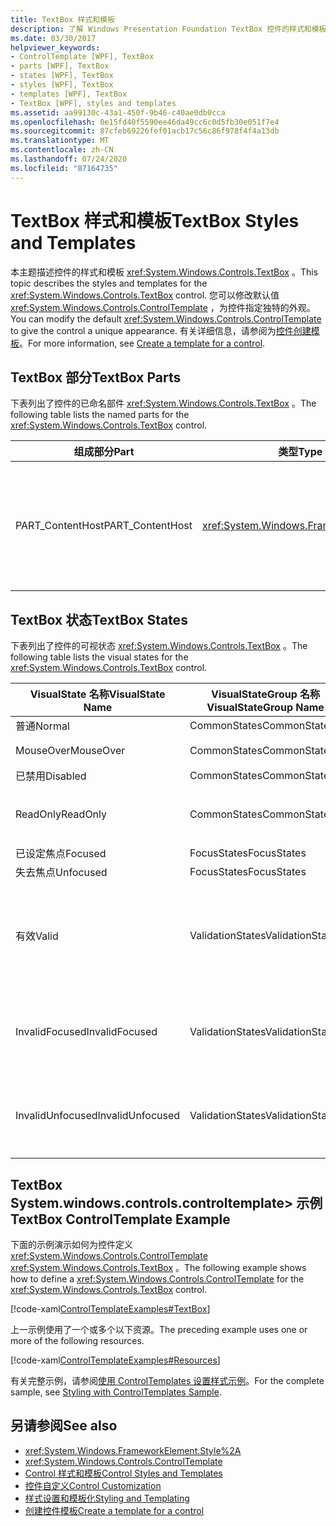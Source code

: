```yaml
---
title: TextBox 样式和模板
description: 了解 Windows Presentation Foundation TextBox 控件的样式和模板。 修改 System.windows.controls.controltemplate>，为控件指定独特的外观。
ms.date: 03/30/2017
helpviewer_keywords:
- ControlTemplate [WPF], TextBox
- parts [WPF], TextBox
- states [WPF], TextBox
- styles [WPF], TextBox
- templates [WPF], TextBox
- TextBox [WPF], styles and templates
ms.assetid: aa99130c-43a1-450f-9b46-c40ae0db0cca
ms.openlocfilehash: 0e15fd40f5590ee46da49cc6c0d5fb30e051f7e4
ms.sourcegitcommit: 87cfeb69226fef01acb17c56c86f978f4f4a13db
ms.translationtype: MT
ms.contentlocale: zh-CN
ms.lasthandoff: 07/24/2020
ms.locfileid: "87164735"
---
```

# <a name="textbox-styles-and-templates"></a><span data-ttu-id="549f6-104">TextBox 样式和模板</span><span class="sxs-lookup"><span data-stu-id="549f6-104">TextBox Styles and Templates</span></span>
<span data-ttu-id="549f6-105">本主题描述控件的样式和模板 <xref:System.Windows.Controls.TextBox> 。</span><span class="sxs-lookup"><span data-stu-id="549f6-105">This topic describes the styles and templates for the <xref:System.Windows.Controls.TextBox> control.</span></span> <span data-ttu-id="549f6-106">您可以修改默认值 <xref:System.Windows.Controls.ControlTemplate> ，为控件指定独特的外观。</span><span class="sxs-lookup"><span data-stu-id="549f6-106">You can modify the default <xref:System.Windows.Controls.ControlTemplate> to give the control a unique appearance.</span></span> <span data-ttu-id="549f6-107">有关详细信息，请参阅为[控件创建模板](../../../desktop-wpf/themes/how-to-create-apply-template.md)。</span><span class="sxs-lookup"><span data-stu-id="549f6-107">For more information, see [Create a template for a control](../../../desktop-wpf/themes/how-to-create-apply-template.md).</span></span>  
  
## <a name="textbox-parts"></a><span data-ttu-id="549f6-108">TextBox 部分</span><span class="sxs-lookup"><span data-stu-id="549f6-108">TextBox Parts</span></span>  
 <span data-ttu-id="549f6-109">下表列出了控件的已命名部件 <xref:System.Windows.Controls.TextBox> 。</span><span class="sxs-lookup"><span data-stu-id="549f6-109">The following table lists the named parts for the <xref:System.Windows.Controls.TextBox> control.</span></span>  
  
|<span data-ttu-id="549f6-110">组成部分</span><span class="sxs-lookup"><span data-stu-id="549f6-110">Part</span></span>|<span data-ttu-id="549f6-111">类型</span><span class="sxs-lookup"><span data-stu-id="549f6-111">Type</span></span>|<span data-ttu-id="549f6-112">说明</span><span class="sxs-lookup"><span data-stu-id="549f6-112">Description</span></span>|  
|-|-|-|  
|<span data-ttu-id="549f6-113">PART_ContentHost</span><span class="sxs-lookup"><span data-stu-id="549f6-113">PART_ContentHost</span></span>|<xref:System.Windows.FrameworkElement>|<span data-ttu-id="549f6-114">一个可包含的可视元素 <xref:System.Windows.FrameworkElement> 。</span><span class="sxs-lookup"><span data-stu-id="549f6-114">A visual element that can contain a <xref:System.Windows.FrameworkElement>.</span></span> <span data-ttu-id="549f6-115">的文本 <xref:System.Windows.Controls.TextBox> 显示在此元素中。</span><span class="sxs-lookup"><span data-stu-id="549f6-115">The text of the <xref:System.Windows.Controls.TextBox> is displayed in this element.</span></span>|  
  
## <a name="textbox-states"></a><span data-ttu-id="549f6-116">TextBox 状态</span><span class="sxs-lookup"><span data-stu-id="549f6-116">TextBox States</span></span>  
 <span data-ttu-id="549f6-117">下表列出了控件的可视状态 <xref:System.Windows.Controls.TextBox> 。</span><span class="sxs-lookup"><span data-stu-id="549f6-117">The following table lists the visual states for the <xref:System.Windows.Controls.TextBox> control.</span></span>  
  
|<span data-ttu-id="549f6-118">VisualState 名称</span><span class="sxs-lookup"><span data-stu-id="549f6-118">VisualState Name</span></span>|<span data-ttu-id="549f6-119">VisualStateGroup 名称</span><span class="sxs-lookup"><span data-stu-id="549f6-119">VisualStateGroup Name</span></span>|<span data-ttu-id="549f6-120">描述</span><span class="sxs-lookup"><span data-stu-id="549f6-120">Description</span></span>|  
|----------------------|---------------------------|-----------------|  
|<span data-ttu-id="549f6-121">普通</span><span class="sxs-lookup"><span data-stu-id="549f6-121">Normal</span></span>|<span data-ttu-id="549f6-122">CommonStates</span><span class="sxs-lookup"><span data-stu-id="549f6-122">CommonStates</span></span>|<span data-ttu-id="549f6-123">默认状态。</span><span class="sxs-lookup"><span data-stu-id="549f6-123">The default state.</span></span>|  
|<span data-ttu-id="549f6-124">MouseOver</span><span class="sxs-lookup"><span data-stu-id="549f6-124">MouseOver</span></span>|<span data-ttu-id="549f6-125">CommonStates</span><span class="sxs-lookup"><span data-stu-id="549f6-125">CommonStates</span></span>|<span data-ttu-id="549f6-126">鼠标指针悬停在控件上方。</span><span class="sxs-lookup"><span data-stu-id="549f6-126">The mouse pointer is positioned over the control.</span></span>|  
|<span data-ttu-id="549f6-127">已禁用</span><span class="sxs-lookup"><span data-stu-id="549f6-127">Disabled</span></span>|<span data-ttu-id="549f6-128">CommonStates</span><span class="sxs-lookup"><span data-stu-id="549f6-128">CommonStates</span></span>|<span data-ttu-id="549f6-129">已禁用控件。</span><span class="sxs-lookup"><span data-stu-id="549f6-129">The control is disabled.</span></span>|  
|<span data-ttu-id="549f6-130">ReadOnly</span><span class="sxs-lookup"><span data-stu-id="549f6-130">ReadOnly</span></span>|<span data-ttu-id="549f6-131">CommonStates</span><span class="sxs-lookup"><span data-stu-id="549f6-131">CommonStates</span></span>|<span data-ttu-id="549f6-132">用户不能更改中的文本 <xref:System.Windows.Controls.TextBox> 。</span><span class="sxs-lookup"><span data-stu-id="549f6-132">The user cannot change the text in the <xref:System.Windows.Controls.TextBox>.</span></span>|  
|<span data-ttu-id="549f6-133">已设定焦点</span><span class="sxs-lookup"><span data-stu-id="549f6-133">Focused</span></span>|<span data-ttu-id="549f6-134">FocusStates</span><span class="sxs-lookup"><span data-stu-id="549f6-134">FocusStates</span></span>|<span data-ttu-id="549f6-135">控件有焦点。</span><span class="sxs-lookup"><span data-stu-id="549f6-135">The control has focus.</span></span>|  
|<span data-ttu-id="549f6-136">失去焦点</span><span class="sxs-lookup"><span data-stu-id="549f6-136">Unfocused</span></span>|<span data-ttu-id="549f6-137">FocusStates</span><span class="sxs-lookup"><span data-stu-id="549f6-137">FocusStates</span></span>|<span data-ttu-id="549f6-138">控件没有焦点。</span><span class="sxs-lookup"><span data-stu-id="549f6-138">The control does not have focus.</span></span>|  
|<span data-ttu-id="549f6-139">有效</span><span class="sxs-lookup"><span data-stu-id="549f6-139">Valid</span></span>|<span data-ttu-id="549f6-140">ValidationStates</span><span class="sxs-lookup"><span data-stu-id="549f6-140">ValidationStates</span></span>|<span data-ttu-id="549f6-141">控件使用 <xref:System.Windows.Controls.Validation> 类， <xref:System.Windows.Controls.Validation.HasError%2A?displayProperty=nameWithType> 附加属性为 `false` 。</span><span class="sxs-lookup"><span data-stu-id="549f6-141">The control uses the <xref:System.Windows.Controls.Validation> class and the <xref:System.Windows.Controls.Validation.HasError%2A?displayProperty=nameWithType> attached property is `false`.</span></span>|  
|<span data-ttu-id="549f6-142">InvalidFocused</span><span class="sxs-lookup"><span data-stu-id="549f6-142">InvalidFocused</span></span>|<span data-ttu-id="549f6-143">ValidationStates</span><span class="sxs-lookup"><span data-stu-id="549f6-143">ValidationStates</span></span>|<span data-ttu-id="549f6-144"><xref:System.Windows.Controls.Validation.HasError%2A?displayProperty=nameWithType>附加属性是 `true` 控件具有焦点。</span><span class="sxs-lookup"><span data-stu-id="549f6-144">The <xref:System.Windows.Controls.Validation.HasError%2A?displayProperty=nameWithType> attached property is `true` has the control has focus.</span></span>|  
|<span data-ttu-id="549f6-145">InvalidUnfocused</span><span class="sxs-lookup"><span data-stu-id="549f6-145">InvalidUnfocused</span></span>|<span data-ttu-id="549f6-146">ValidationStates</span><span class="sxs-lookup"><span data-stu-id="549f6-146">ValidationStates</span></span>|<span data-ttu-id="549f6-147"><xref:System.Windows.Controls.Validation.HasError%2A?displayProperty=nameWithType>附加属性是 `true` 控件没有焦点。</span><span class="sxs-lookup"><span data-stu-id="549f6-147">The <xref:System.Windows.Controls.Validation.HasError%2A?displayProperty=nameWithType> attached property is `true` has the control does not have focus.</span></span>|  
  
## <a name="textbox-controltemplate-example"></a><span data-ttu-id="549f6-148">TextBox System.windows.controls.controltemplate> 示例</span><span class="sxs-lookup"><span data-stu-id="549f6-148">TextBox ControlTemplate Example</span></span>  
 <span data-ttu-id="549f6-149">下面的示例演示如何为控件定义 <xref:System.Windows.Controls.ControlTemplate> <xref:System.Windows.Controls.TextBox> 。</span><span class="sxs-lookup"><span data-stu-id="549f6-149">The following example shows how to define a <xref:System.Windows.Controls.ControlTemplate> for the <xref:System.Windows.Controls.TextBox> control.</span></span>  
  
 [!code-xaml[ControlTemplateExamples#TextBox](~/samples/snippets/csharp/VS_Snippets_Wpf/ControlTemplateExamples/CS/resources/textbox.xaml#textbox)]  
  
 <span data-ttu-id="549f6-150">上一示例使用了一个或多个以下资源。</span><span class="sxs-lookup"><span data-stu-id="549f6-150">The preceding example uses one or more of the following resources.</span></span>  
  
 [!code-xaml[ControlTemplateExamples#Resources](~/samples/snippets/csharp/VS_Snippets_Wpf/ControlTemplateExamples/CS/resources/shared.xaml#resources)]  
  
 <span data-ttu-id="549f6-151">有关完整示例，请参阅[使用 ControlTemplates 设置样式示例](https://github.com/Microsoft/WPF-Samples/tree/master/Styles%20&%20Templates/IntroToStylingAndTemplating)。</span><span class="sxs-lookup"><span data-stu-id="549f6-151">For the complete sample, see [Styling with ControlTemplates Sample](https://github.com/Microsoft/WPF-Samples/tree/master/Styles%20&%20Templates/IntroToStylingAndTemplating).</span></span>  
  
## <a name="see-also"></a><span data-ttu-id="549f6-152">另请参阅</span><span class="sxs-lookup"><span data-stu-id="549f6-152">See also</span></span>

- <xref:System.Windows.FrameworkElement.Style%2A>
- <xref:System.Windows.Controls.ControlTemplate>
- [<span data-ttu-id="549f6-153">Control 样式和模板</span><span class="sxs-lookup"><span data-stu-id="549f6-153">Control Styles and Templates</span></span>](control-styles-and-templates.md)
- [<span data-ttu-id="549f6-154">控件自定义</span><span class="sxs-lookup"><span data-stu-id="549f6-154">Control Customization</span></span>](control-customization.md)
- [<span data-ttu-id="549f6-155">样式设置和模板化</span><span class="sxs-lookup"><span data-stu-id="549f6-155">Styling and Templating</span></span>](../../../desktop-wpf/fundamentals/styles-templates-overview.md)
- [<span data-ttu-id="549f6-156">创建控件模板</span><span class="sxs-lookup"><span data-stu-id="549f6-156">Create a template for a control</span></span>](../../../desktop-wpf/themes/how-to-create-apply-template.md)
